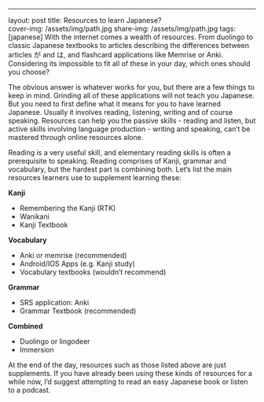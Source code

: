 ---
layout: post
title: Resources to learn Japanese?  
cover-img: /assets/img/path.jpg
share-img: /assets/img/path.jpg
tags: [japanese]
With the internet comes a wealth of resources. From duolingo to classic Japanese textbooks to articles describing the differences between articles が and は, and flashcard applications like Memrise or Anki. Considering its impossible to fit all of these in your day, which ones should you choose?

The obvious answer is whatever works for you, but there are a few things to keep in mind. Grinding all of these applications will not teach you Japanese. But you need to first define what it means for you to have learned Japanese.  Usually it involves reading, listening, writing and of course speaking. Resources can help you the passive skills - reading and listen, but  active skills involving language production - writing and speaking, can’t be mastered through online resources alone. 

Reading is a very useful skill, and elementary reading skills is often a prerequisite to speaking. Reading comprises of Kanji, grammar and vocabulary, but the hardest part is combining both. Let’s list the main resources learners use to supplement learning these:

**Kanji**
*	Remembering the Kanji (RTK)
*	Wanikani
*	Kanji Textbook 

**Vocabulary**
*	Anki or memrise (recommended)
*	Android/IOS Apps (e.g. Kanji study) 
*	Vocabulary textbooks (wouldn’t recommend)

**Grammar**
*	SRS application: Anki 
*	Grammar Textbook (recommended)

**Combined**
*	Duolingo or lingodeer
*	Immersion

At the end of the day, resources such as those listed above are just supplements. If you have already been using these kinds of resources for a while now, I’d suggest attempting to read an easy Japanese book or listen to a podcast. 
